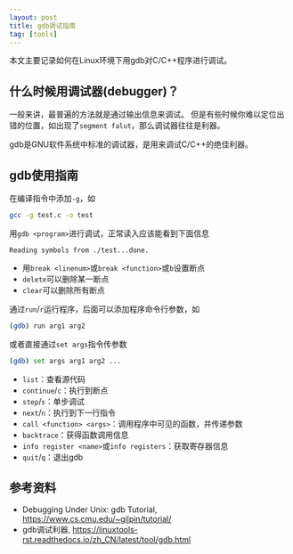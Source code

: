 ```yaml
---
layout: post
title: gdb调试指南
tag: [tools]
---
```


本文主要记录如何在Linux环境下用gdb对C/C++程序进行调试。

<!--more-->

## 什么时候用调试器(debugger)？
一般来讲，最普遍的方法就是通过输出信息来调试。
但是有些时候你难以定位出错的位置，如出现了`segment falut`，那么调试器往往是利器。

gdb是GNU软件系统中标准的调试器，是用来调试C/C++的绝佳利器。

## gdb使用指南
在编译指令中添加`-g`，如
```bash
gcc -g test.c -o test
```

用`gdb <program>`进行调试，正常读入应该能看到下面信息
```
Reading symbols from ./test...done.
```

* 用`break <linenum>`或`break <function>`或`b`设置断点
* `delete`可以删除某一断点
* `clear`可以删除所有断点

通过`run`/`r`运行程序，后面可以添加程序命令行参数，如
```bash
(gdb) run arg1 arg2
```

或者直接通过`set args`指令传参数
```bash
(gdb) set args arg1 arg2 ...
```

* `list`：查看源代码
* `continue`/`c`：执行到断点
* `step`/`s`：单步调试
* `next`/`n`：执行到下一行指令
* `call <function> <args>`：调用程序中可见的函数，并传递参数
* `backtrace`：获得函数调用信息
* `info register <name>`或`info registers`：获取寄存器信息
* `quit`/`q`：退出gdb

## 参考资料
* Debugging Under Unix: gdb Tutorial, <https://www.cs.cmu.edu/~gilpin/tutorial/>
* gdb调试利器, <https://linuxtools-rst.readthedocs.io/zh_CN/latest/tool/gdb.html>